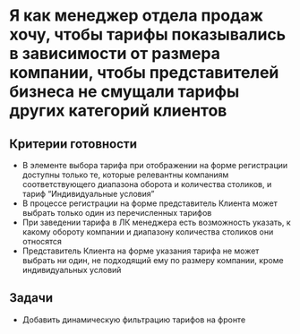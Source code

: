 # Я как менеджер отдела продаж хочу, чтобы тарифы показывались в зависимости от размера компании, чтобы представителей бизнеса не смущали тарифы других категорий клиентов

## Критерии готовности

* В элементе выбора тарифа при отображении на форме регистрации доступны только те, которые релевантны компаниям соответствующего диапазона оборота и количества столиков, и тариф “Индивидуальные условия”
* В процессе регистрации на форме представитель Клиента может выбрать только один из перечисленных тарифов
* При заведении тарифа в ЛК менеджера есть возможность указать, к какому обороту компании и диапазону количества столиков они относятся
* Представитель Клиента на форме указания тарифа не может выбрать ни один, не подходящий ему по размеру компании, кроме индивидуальных условий

## Задачи

* Добавить динамическую фильтрацию тарифов на фронте
